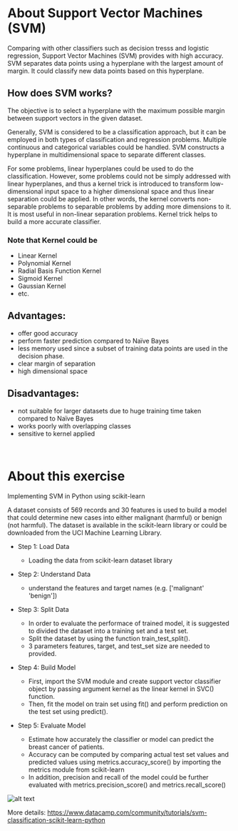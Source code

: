 # About Support Vector Machines (SVM)

Comparing with other classifiers such as decision tresss and logistic regression, Support Vector Machines (SVM) provides with high accuracy. SVM separates data points using a hyperplane with the largest amount of margin. It could classify new data points based on this hyperplane.


## How does SVM works?
The objective is to select a hyperplane with the maximum possible margin between support vectors in the given dataset.


Generally, SVM is considered to be a classification approach, but it can be employed in both types of classification and regression problems. Multiple continuous and categorical variables could be handled. SVM constructs a hyperplane in multidimensional space to separate different classes.

For some problems, linear hyperplanes could be used to do the classification. However, some problems could not be simply addressed with linear hyperplanes, and thus a kernel trick is introduced to transform low-dimensional input space to a higher dimensional space and thus linear separation could be applied. In other words, the kernel converts non-separable problems to separable problems by adding more dimensions to it. It is most useful in non-linear separation problems. Kernel trick helps to build a more accurate classifier.

### Note that Kernel could be
* Linear Kernel
* Polynomial Kernel
* Radial Basis Function Kernel
* Sigmoid Kernel
* Gaussian Kernel
* etc.


## Advantages:
* offer good accuracy
* perform faster prediction compared to Naïve Bayes
* less memory used since a subset of training data points are used in the decision phase.
* clear margin of separation
* high dimensional space

## Disadvantages:
* not suitable for larger datasets due to huge training time taken compared to Naïve Bayes
* works poorly with overlapping classes
* sensitive to kernel applied


<br>

# About this exercise

Implementing SVM in Python using scikit-learn

A dataset consists of 569 records and 30 features is used to build a model that could determine new cases into either malignant (harmful) or  benign (not harmful). The dataset is available in the scikit-learn library or could be downloaded from the UCI Machine Learning Library.


* Step 1: Load Data
    - Loading the data from scikit-learn dataset library

* Step 2: Understand Data
    - understand the features and target names (e.g. ['malignant' 'benign'])

* Step 3: Split Data
    - In order to evaluate the performace of trained model, it is suggested to divided the dataset into a training set and a test set.
    - Split the dataset by using the function train_test_split(). 
    - 3 parameters features, target, and test_set size are needed to provided.

* Step 4: Build Model
    - First, import the SVM module and create support vector classifier object by passing argument kernel as the linear kernel in SVC() function.
    - Then, fit the model on train set using fit() and perform prediction on the test set using predict().


* Step 5: Evaluate Model
    - Estimate how accurately the classifier or model can predict the breast cancer of patients.
    - Accuracy can be computed by comparing actual test set values and predicted values using metrics.accuracy_score() by importing the metrics module from scikit-learn
    - In addition, precision and recall of the model could be further evaluated with metrics.precision_score() and metrics.recall_score()


![alt text](image/model%20accuracy.png "Title Text")

More details:
https://www.datacamp.com/community/tutorials/svm-classification-scikit-learn-python

